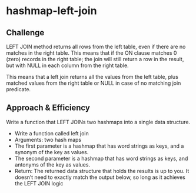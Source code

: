 ﻿# hashmap-left-join

## Challenge

LEFT JOIN method returns all rows from the left table, even if there are no matches in the right table. This means that if the ON clause matches 0 (zero) records in the right table; the join will still return a row in the result, but with NULL in each column from the right table.  


This means that a left join returns all the values from the left table, plus matched values from the right table or NULL in case of no matching join predicate. 

## Approach & Efficiency

Write a function that LEFT JOINs two hashmaps into a single data structure.

- Write a function called left join  
- Arguments: two hash maps  
- The first parameter is a hashmap that has word strings as keys, and a synonym of the key as values.  
- The second parameter is a hashmap that has word strings as keys, and antonyms of the key as values.  
- Return: The returned data structure that holds the results is up to you. It doesn’t need to exactly match the output below, so long as it achieves the LEFT JOIN logic  

